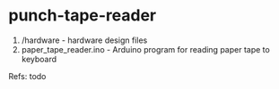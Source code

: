 # punch-tape-reader

1. /hardware - hardware design files
2. paper_tape_reader.ino - Arduino program for reading paper tape to keyboard

Refs: todo